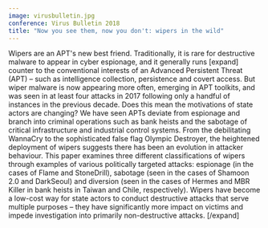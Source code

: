 ```yaml
---
image: virusbulletin.jpg
conference: Virus Bulletin 2018
title: "Now you see them, now you don't: wipers in the wild"
---
```

Wipers are an APT's new best friend. Traditionally, it is rare for destructive malware to appear in cyber espionage, and it generally runs [expand] counter to the conventional interests of an Advanced Persistent Threat (APT) – such as intelligence collection, persistence and covert access. But wiper malware is now appearing more often, emerging in APT toolkits, and was seen in at least four attacks in 2017 following only a handful of instances in the previous decade.
Does this mean the motivations of state actors are changing? We have seen APTs deviate from espionage and branch into criminal operations such as bank heists and the sabotage of critical infrastructure and industrial control systems. From the debilitating WannaCry to the sophisticated false flag Olympic Destroyer, the heightened deployment of wipers suggests there has been an evolution in attacker behaviour.
This paper examines three different classifications of wipers through examples of various politically targeted attacks: espionage (in the cases of Flame and StoneDrill), sabotage (seen in the cases of Shamoon 2.0 and DarkSeoul) and diversion (seen in the cases of Hermes and MBR Killer in bank heists in Taiwan and Chile, respectively). Wipers have become a low-cost way for state actors to conduct destructive attacks that serve multiple purposes – they have significantly more impact on victims and impede investigation into primarily non-destructive attacks.
[/expand]
